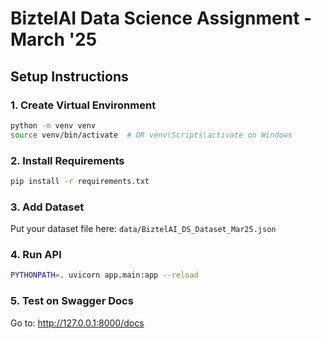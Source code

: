 # BiztelAI Data Science Assignment - March '25 

## Setup Instructions

### 1. Create Virtual Environment
```bash
python -m venv venv
source venv/bin/activate  # OR venv\Scripts\activate on Windows
```

### 2. Install Requirements
```bash
pip install -r requirements.txt
```

### 3. Add Dataset
Put your dataset file here: `data/BiztelAI_DS_Dataset_Mar25.json`

### 4. Run API
```bash
PYTHONPATH=. uvicorn app.main:app --reload
```

### 5. Test on Swagger Docs
Go to: http://127.0.0.1:8000/docs
